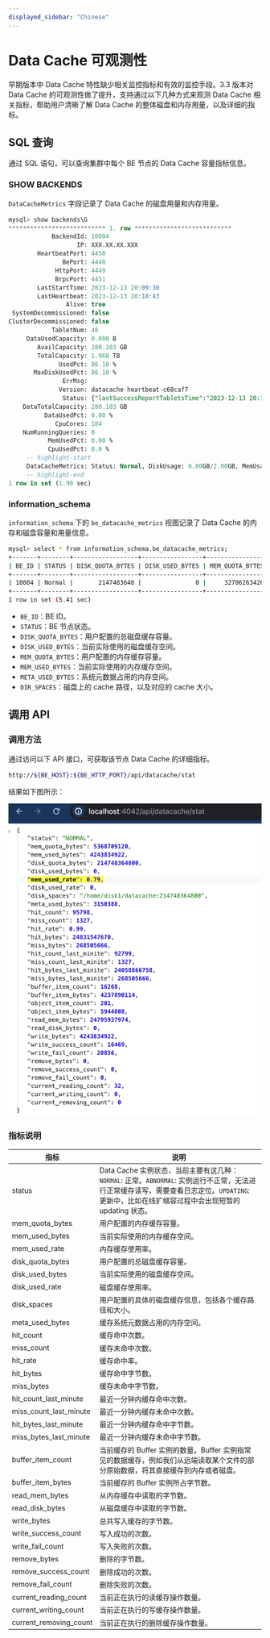 ```yaml
---
displayed_sidebar: "Chinese"
---
```


# Data Cache 可观测性

早期版本中 Data Cache 特性缺少相关监控指标和有效的监控手段。3.3 版本对 Data Cache 的可观测性做了提升，支持通过以下几种方式来观测 Data Cache 相关指标，帮助用户清晰了解 Data Cache 的整体磁盘和内存用量，以及详细的指标。

## SQL 查询

通过 SQL 语句，可以查询集群中每个 BE 节点的 Data Cache 容量指标信息。

### SHOW BACKENDS

`DataCacheMetrics` 字段记录了 Data Cache 的磁盘用量和内存用量。

```SQL
mysql> show backends\G
*************************** 1. row ***************************
            BackendId: 10004
                   IP: XXX.XX.XX.XXX
        HeartbeatPort: 4450
               BePort: 4448
             HttpPort: 4449
             BrpcPort: 4451
        LastStartTime: 2023-12-13 20:09:30
        LastHeartbeat: 2023-12-13 20:10:43
                Alive: true
 SystemDecommissioned: false
ClusterDecommissioned: false
            TabletNum: 48
     DataUsedCapacity: 0.000 B
        AvailCapacity: 280.103 GB
        TotalCapacity: 1.968 TB
              UsedPct: 86.10 %
       MaxDiskUsedPct: 86.10 %
               ErrMsg:
              Version: datacache-heartbeat-c68caf7
               Status: {"lastSuccessReportTabletsTime":"2023-12-13 20:10:38"}
    DataTotalCapacity: 280.103 GB
          DataUsedPct: 0.00 %
             CpuCores: 104
    NumRunningQueries: 0
           MemUsedPct: 0.00 %
           CpuUsedPct: 0.0 %
     -- highlight-start   
     DataCacheMetrics: Status: Normal, DiskUsage: 0.00GB/2.00GB, MemUsage: 0.00GB/30.46GB
     -- highlight-end
1 row in set (1.90 sec)
```

### information_schema

`information_schema` 下的 `be_datacache_metrics` 视图记录了 Data Cache 的内存和磁盘容量和用量信息。

```Bash
mysql> select * from information_schema.be_datacache_metrics;
+-------+--------+------------------+-----------------+-----------------+----------------+-----------------+----------------------------------------------------------------------------------------------+
| BE_ID | STATUS | DISK_QUOTA_BYTES | DISK_USED_BYTES | MEM_QUOTA_BYTES | MEM_USED_BYTES | META_USED_BYTES | DIR_SPACES                                                                                   |
+-------+--------+------------------+-----------------+-----------------+----------------+-----------------+----------------------------------------------------------------------------------------------+
| 10004 | Normal |       2147483648 |               0 |     32706263420 |              0 |               0 | [{"Path":"/home/disk1/datacache","QuotaBytes":2147483648}]                                   |
+-------+--------+------------------+-----------------+-----------------+----------------+-----------------+----------------------------------------------------------------------------------------------+
1 row in set (5.41 sec)
```

- `BE_ID`：BE ID。
- `STATUS`：BE 节点状态。
- `DISK_QUOTA_BYTES`：用户配置的总磁盘缓存容量。
- `DISK_USED_BYTES`：当前实际使用的磁盘缓存空间。
- `MEM_QUOTA_BYTES`：用户配置的内存缓存容量。
- `MEM_USED_BYTES`：当前实际使用的内存缓存空间。
- `META_USED_BYTES`：系统元数据占用的内存空间。
- `DIR_SPACES`：磁盘上的 cache  路径，以及对应的 cache 大小。

## 调用 API

### 调用方法

通过访问以下 API 接口，可获取该节点 Data Cache 的详细指标。

```Bash
http://${BE_HOST}:${BE_HTTP_PORT}/api/datacache/stat
```

结果如下图所示：

![img](../_assets/data_cache_observe.png)

### 指标说明

| **指标**               | **说明**                                                     |
| ---------------------- | ------------------------------------------------------------ |
| status                 | Data Cache 实例状态，当前主要有这几种：`NORMAL`: 正常。`ABNORMAL`:  实例运行不正常，无法进行正常缓存读写，需要查看日志定位。`UPDATING`:  更新中，比如在线扩缩容过程中会出现短暂的 updating 状态。 |
| mem_quota_bytes        | 用户配置的内存缓存容量。                                     |
| mem_used_bytes         | 当前实际使用的内存缓存空间。                                 |
| mem_used_rate          | 内存缓存使用率。                                             |
| disk_quota_bytes       | 用户配置的总磁盘缓存容量。                                   |
| disk_used_bytes        | 当前实际使用的磁盘缓存空间。                                 |
| disk_used_rate         | 磁盘缓存使用率。                                             |
| disk_spaces            | 用户配置的具体的磁盘缓存信息，包括各个缓存路径和大小。       |
| meta_used_bytes        | 缓存系统元数据占用的内存空间。                               |
| hit_count              | 缓存命中次数。                                               |
| miss_count             | 缓存未命中次数。                                             |
| hit_rate               | 缓存命中率。                                                 |
| hit_bytes              | 缓存命中字节数。                                             |
| miss_bytes             | 缓存未命中字节数。                                           |
| hit_count_last_minute  | 最近一分钟内缓存命中次数。                                   |
| miss_count_last_minute | 最近一分钟内缓存未命中次数。                                 |
| hit_bytes_last_minute  | 最近一分钟内缓存命中字节数。                                 |
| miss_bytes_last_minute | 最近一分钟内缓存未命中字节数。                               |
| buffer_item_count      | 当前缓存的 Buffer 实例的数量。Buffer 实例指常见的数据缓存，例如我们从远端读取某个文件的部分原始数据，将其直接缓存到内存或者磁盘。 |
| buffer_item_bytes      | 当前缓存的 Buffer 实例所占字节数。                           |
| read_mem_bytes         | 从内存缓存中读取的字节数。                                   |
| read_disk_bytes        | 从磁盘缓存中读取的字节数。                                   |
| write_bytes            | 总共写入缓存的字节数。                                       |
| write_success_count    | 写入成功的次数。                                             |
| write_fail_count       | 写入失败的次数。                                             |
| remove_bytes           | 删除的字节数。                                               |
| remove_success_count   | 删除成功的次数。                                             |
| remove_fail_count      | 删除失败的次数。                                             |
| current_reading_count  | 当前正在执行的读缓存操作数量。                               |
| current_writing_count  | 当前正在执行的写缓存操作数量。                               |
| current_removing_count | 当前正在执行的删除缓存操作数量。                             |
